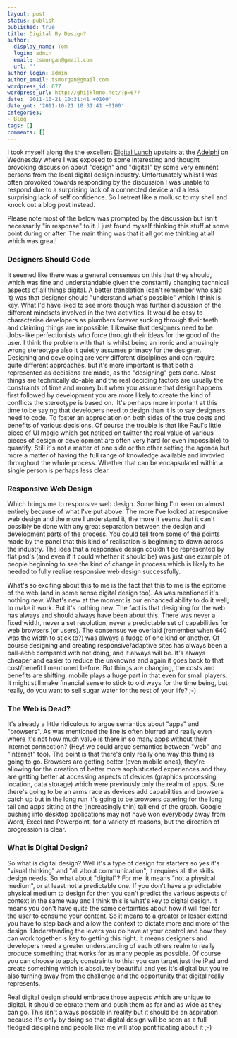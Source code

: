```yaml
---
layout: post
status: publish
published: true
title: Digital By Design?
author:
  display_name: Tom
  login: admin
  email: tsmorgan@gmail.com
  url: ''
author_login: admin
author_email: tsmorgan@gmail.com
wordpress_id: 677
wordpress_url: http://ghijklmno.net/?p=677
date: '2011-10-21 10:31:41 +0100'
date_gmt: '2011-10-21 10:31:41 +0100'
categories:
- Blog
tags: []
comments: []
---
```

<!-- more -->

<p>I took myself along the the excellent <a href="http://www.leedsdigitalfestival.com/events/digital-by-design.html">Digital Lunch</a> upstairs at the <a href="http://www.theadelphileeds.co.uk/">Adelphi</a> on Wednesday where I was exposed to some interesting and thought provoking discussion about "design" and "digital" by some very eminent persons from the local digital design industry. Unfortunately whilst I was often provoked towards responding by the discussion I was unable to respond due to a surprising lack of a connected device and a less surprising lack of self confidence. So I retreat like a mollusc to my shell and knock out a blog post instead.</p>

<p>Please note most of the below was prompted by the discussion but isn't necessarily "in response" to it. I just found myself thinking this stuff at some point during or after. The main thing was that it all got me thinking at all which was great!</p>

<h3>Designers Should Code</h3>
It seemed like there was a general consensus on this that they should, which was fine and understandable given the constantly changing technical aspects of all things digital. A better translation (can't remember who said it) was that designer should "understand what's possible" which I think is key. What I'd have liked to see more though was further discussion of the different mindsets involved in the two activities. It would be easy to characterise developers as plumbers forever sucking through their teeth and claiming things are impossible. Likewise that designers need to be Jobs-like perfectionists who force through their ideas for the good of the user. I think the problem with that is whilst being an ironic and amusingly wrong stereotype also it quietly assumes primacy for the designer. Designing and developing are very different disciplines and can require quite different approaches, but it's more important is that both a represented as decisions are made, as the "designing" gets done. Most things are technically do-able and the real deciding factors are usually the constraints of time and money but when you assume that design happens first followed by development you are more likely to create the kind of conflicts the stereotype is based on.&nbsp; It's perhaps more important at this time to be saying that developers need to design than it is to say designers need to code. To foster an appreciation on both sides of the true costs and benefits of various decisions. Of course the trouble is that like Paul's little piece of UI magic which got noticed on twitter the real value of various pieces of design or development are often very hard (or even impossible) to quantify. Still it's not a matter of one side or the other setting the agenda but more a matter of having the full range of knowledge available and invovled throughout the whole process. Whether that can be encapsulated within a single person is perhaps less clear.</p>

<h3>Responsive Web Design</h3>
Which brings me to responsive web design. Something I'm keen on almost entirely because of what I've put above. The more I've looked at responsive web design and the more I understand it, the more it seems that it can't possibly be done with any great separation between the design and development parts of the process. You could tell from some of the points made by the panel that this kind of realisation is beginning to dawn across the industry. The idea that a responsive design couldn't be represented by flat psd's (and even if it could whether it should be) was just one example of people beginning to see the kind of change in process which is likely to be needed to fully realise responsive web design successfully.</p>

<p>What's so exciting about this to me is the fact that this to me is the epitome of the web (and in some sense digital design too). As was mentioned it's nothing new. What's new at the moment is our enhanced ability to do it well; to make it work. But it's nothing new. The fact is that designing for the web has always and should always have been about this. There was never a fixed width, never a set resolution, never a predictable set of capabilities for web browsers (or users). The consensus we overlaid (remember when 640 was the width to stick to?) was always a fudge of one kind or another. Of course designing and creating responsive/adaptive sites has always been a ball-ache compared with not doing, and it always will be. It's always cheaper and easier to reduce the unknowns and again it goes back to that cost/benefit I mentioned before. But things are changing, the costs and benefits are shifting, mobile plays a huge part in that even for small players. It might still make financial sense to stick to old ways for the time being, but really, do you want to sell sugar water for the rest of your life? ;-)</p>

<h3>The Web is Dead?</h3>
It's already a little ridiculous to argue semantics about "apps" and "browsers". As was mentioned the line is often blurred and really even where it's not how much value is there in so many apps without their internet connection? (Hey! we could argue semantics between "web" and "internet" too). The point is that there's only really one way this thing is going to go. Browsers are getting better (even mobile ones), they're allowing for the creation of better more sophisticated experiences and they are getting better at accessing aspects of devices (graphics processing, location, data storage) which were previously only the realm of apps. Sure there's going to be an arms race as devices add capabilities and browsers catch up but in the long run it's going to be browsers catering for the long tail and apps sitting at the (increasingly thin) tall end of the graph. Google pushing into desktop applications may not have won everybody away from Word, Excel and Powerpoint, for a variety of reasons, but the direction of progression is clear.</p>

<h3>What is Digital Design?</h3>
So what is digital design? Well it's a type of design for starters so yes it's "visual thinking" and "all about communication", it requires all the skills design needs. So what about "digital"? For me&nbsp; it means "not a physical medium", or at least not a predictable one. If you don't have a predictable physical medium to design for then you can't predict the various aspects of context in the same way and I think this is what's key to digital design. It means you don't have quite the same certainties about how it will feel for the user to consume your content. So it means to a greater or lesser extend you have to step back and allow the context to dictate more and more of the design. Understanding the levers you do have at your control and how they can work together is key to getting this right. It means designers and developers need a greater understanding of each others realm to really produce something that works for as many people as possible. Of course you can choose to apply constraints to this: you can target just the iPad and create something which is absolutely beautiful and yes it's digital but you're also turning away from the challenge and the opportunity that digital really represents.</p>

<p>Real digital design should embrace those aspects which are unique to digital. It should celebrate them and push them as far and as wide as they can go. This isn't always possible in reality but it should be an aspiration because it's only by doing so that digital design will be seen as a full fledged discipline and people like me will stop pontificating about it ;-)</p>

